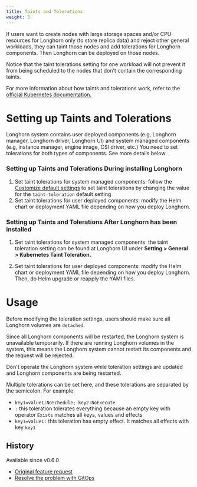 ```yaml
---
title: Taints and Tolerations
weight: 3
---
```


If users want to create nodes with large storage spaces and/or CPU resources for Longhorn only (to store replica data) and reject other general workloads, they can taint those nodes and add tolerations for Longhorn components. Then Longhorn can be deployed on those nodes.

Notice that the taint tolerations setting for one workload will not prevent it from being scheduled to the nodes that don't contain the corresponding taints.

For more information about how taints and tolerations work, refer to the [official Kubernetes documentation.](https://kubernetes.io/docs/concepts/configuration/taint-and-toleration/)

# Setting up Taints and Tolerations
Longhorn system contains user deployed components (e.g, Longhorn manager, Longhorn driver, Longhorn UI) and system managed components (e.g, instance manager, engine image, CSI driver, etc.)
You need to set tolerations for both types of components. See more details below.

### Setting up Taints and Tolerations During installing Longhorn

1. Set taint tolerations for system managed components: follow the [Customize default settings](../customizing-default-settings/) to set taint tolerations by changing the value for the `taint-toleration` default setting
1. Set taint tolerations for user deployed components: modify the Helm chart or deployment YAML file depending on how you deploy Longhorn.

### Setting up Taints and Tolerations After Longhorn has been installed

1. Set taint tolerations for system managed components:
   the taint toleration setting can be found at Longhorn UI under **Setting > General > Kubernetes Taint Toleration.**

1. Set taint tolerations for user deployed components:
   modify the Helm chart or deployment YAML file depending on how you deploy Longhorn.
   Then, do Helm upgrade or reapply the YAMl files.

# Usage

Before modifying the toleration settings, users should make sure all Longhorn volumes are `detached`.

Since all Longhorn components will be restarted, the Longhorn system is unavailable temporarily. If there are running Longhorn volumes in the system, this means the Longhorn system cannot restart its components and the request will be rejected.

Don't operate the Longhorn system while toleration settings are updated and Longhorn components are being restarted.

Multiple tolerations can be set here, and these tolerations are separated by the semicolon.
For example:
* `key1=value1:NoSchedule; key2:NoExecute`
* `:` this toleration tolerates everything because an empty key with operator `Exists` matches all keys, values and effects
* `key1=value1:`  this toleration has empty effect. It matches all effects with key `key1`
## History
Available since v0.6.0
* [Original feature request](https://github.com/longhorn/longhorn/issues/584)
* [Resolve the problem with GitOps](https://github.com/longhorn/longhorn/issues/2120)


